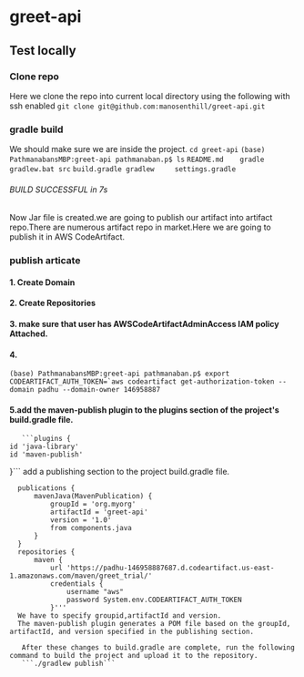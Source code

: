# greet-api
## Test locally
### Clone repo
Here we clone the repo into current local directory using the following with ssh enabled
      ```git clone git@github.com:manosenthill/greet-api.git```
### gradle build
We should make sure we are inside the project.
    ```cd greet-api```
    ```(base) PathmanabansMBP:greet-api pathmanaban.p$ ls```
    ```README.md	gradle		gradlew.bat	src```
    ```build.gradle	gradlew		settings.gradle```
 ###### BUILD SUCCESSFUL in 7s 
Now Jar file is created.we are going to publish our artifact into artifact repo.There are numerous artifact repo in market.Here we are going to publish it in AWS CodeArtifact. 

### publish articate
#### 1. Create Domain
#### 2. Create Repositories
         
#### 3. make sure that user has AWSCodeArtifactAdminAccess IAM policy Attached.
#### 4. 
```(base) PathmanabansMBP:greet-api pathmanaban.p$ export CODEARTIFACT_AUTH_TOKEN=`aws codeartifact get-authorization-token --domain padhu --domain-owner 146958887```
#### 5.add the maven-publish plugin to the plugins section of the project's build.gradle file.
       ```plugins {
    id 'java-library'
    id 'maven-publish'
}```
add a publishing section to the project build.gradle file.
```publishing {
  publications {
      mavenJava(MavenPublication) {
          groupId = 'org.myorg'
          artifactId = 'greet-api'
          version = '1.0'
          from components.java
      }
  }
  repositories {
      maven {
          url 'https://padhu-146958887687.d.codeartifact.us-east-1.amazonaws.com/maven/greet_trial/'
          credentials {
              username "aws"
              password System.env.CODEARTIFACT_AUTH_TOKEN
          }'''
  We have to specify groupid,artifactId and version.
  The maven-publish plugin generates a POM file based on the groupId, artifactId, and version specified in the publishing section.

   After these changes to build.gradle are complete, run the following command to build the project and upload it to the repository.
   ```./gradlew publish```
